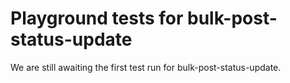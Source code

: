 # Playground tests for bulk-post-status-update
We are still awaiting the first test run for bulk-post-status-update.
